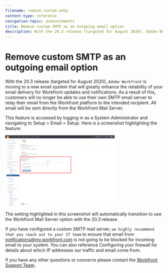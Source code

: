 ```yaml
---
filename: remove-custom-smtp
content-type: reference
navigation-topic: announcements
title: Remove custom SMTP as an outgoing email option
description: With the 20.3 release (targeted for August 2020), Adobe Workfront is moving to a new email system that will greatly enhance the reliability of your email delivery for Workfront updates and notifications. As a result of this, customers will no longer be able to use their own SMTP email server to relay their email from the Workfront platform to the intended recipient. All email will be sent directly from the Workfront Mail Server.
---
```


# Remove custom SMTP as an outgoing email option

With the 20.3 release (targeted for August 2020), `Adobe Workfront` is moving to a new email system that will greatly enhance the reliability of your email delivery for Workfront updates and notifications. As a result of this, customers will no longer be able to use their own SMTP email server to relay their email from the Workfront platform to the intended recipient. All email will be sent directly from the Workfront Mail Server.

This feature is accessed by logging in as a System Administrator and navigating to Setup > Email > Setup. Here is a screenshot highlighting the feature:

![](assets/email-server-settings-350x226.png)

The setting highlighted in this screenshot will automatically transition to use the Workfront Mail Server option with the 20.3 release.

If you have configured a custom SMTP mail server, `we highly recommend that you reach out to your IT team` to ensure that email from notifications@my.workfront.com is not going to be blocked for incoming email to your system. You can also reference Configuring your firewall for details about which IP addresses our traffic and email come from.

If you have any other questions or concerns please contact the [Workfront Support Team](https://one.workfront.com/s/support?language=en_US).
